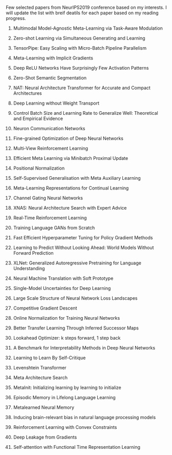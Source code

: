 Few selected papers from NeurIPS2019 conference based on my interests.
I will update the list with breif deatils for each paper based on my reading progress.


1. Multimodal Model-Agnostic Meta-Learning via Task-Aware Modulation

2. Zero-shot Learning via Simultaneous Generating and Learning

3. TensorPipe: Easy Scaling with Micro-Batch Pipeline Parallelism

4. Meta-Learning with Implicit Gradients

5. Deep ReLU Networks Have Surprisingly Few Activation Patterns

6. Zero-Shot Semantic Segmentation

7. NAT: Neural Architecture Transformer for Accurate and Compact Architectures

8. Deep Learning without Weight Transport

9. Control Batch Size and Learning Rate to Generalize Well: Theoretical and Empirical Evidence

10. Neuron Communication Networks

11. Fine-grained Optimization of Deep Neural Networks

12. Multi-View Reinforcement Learning

13. Efficient Meta Learning via Minibatch Proximal Update

14. Positional Normalization

15. Self-Supervised Generalisation with Meta Auxiliary Learning

16. Meta-Learning Representations for Continual Learning

17. Channel Gating Neural Networks

18. XNAS: Neural Architecture Search with Expert Advice

19. Real-Time Reinforcement Learning

20. Training Language GANs from Scratch

21. Fast Efficient Hyperparameter Tuning for Policy Gradient Methods

22. Learning to Predict Without Looking Ahead: World Models Without Forward Prediction

23. XLNet: Generalized Autoregressive Pretraining for Language Understanding

24. Neural Machine Translation with Soft Prototype

25. Single-Model Uncertainties for Deep Learning

26. Large Scale Structure of Neural Network Loss Landscapes

27. Competitive Gradient Descent

28. Online Normalization for Training Neural Networks

29. Better Transfer Learning Through Inferred Successor Maps

30. Lookahead Optimizer: k steps forward, 1 step back

31. A Benchmark for Interpretability Methods in Deep Neural Networks

32. Learning to Learn By Self-Critique

33. Levenshtein Transformer

34. Meta Architecture Search

35. MetaInit: Initializing learning by learning to initialize

36. Episodic Memory in Lifelong Language Learning

37. Metalearned Neural Memory

38. Inducing brain-relevant bias in natural language processing models

39. Reinforcement Learning with Convex Constraints

40. Deep Leakage from Gradients
41. Self-attention with Functional Time Representation Learning

